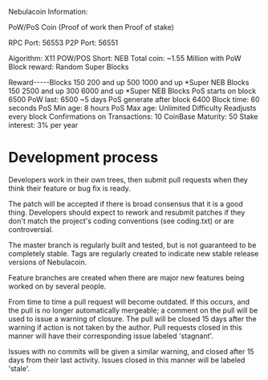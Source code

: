 Nebulacoin Information:

PoW/PoS Coin (Proof of work then Proof of stake)

RPC Port: 56553
P2P Port: 56551

Algorithm: X11 POW/POS
Short: NEB
Total coin: ~1.55 Million with PoW
Block reward: Random Super Blocks

 Reward-----Blocks
 150        200 and up
 500        1000 and up *Super NEB Blocks
 150        2500 and up
 300        6000 and up *Super NEB Blocks
PoS starts on block 6500
PoW last: 6500 ~5 days
PoS generate after block 6400
Block time: 60 seconds
PoS Min age: 8 hours
PoS Max age: Unlimited
Difficulty Readjusts every block
Confirmations on Transactions: 10
CoinBase Maturity: 50
Stake interest: 3% per year

Development process
===========================

Developers work in their own trees, then submit pull requests when
they think their feature or bug fix is ready.

The patch will be accepted if there is broad consensus that it is a
good thing.  Developers should expect to rework and resubmit patches
if they don't match the project's coding conventions (see coding.txt)
or are controversial.

The master branch is regularly built and tested, but is not guaranteed
to be completely stable. Tags are regularly created to indicate new
stable release versions of Nebulacoin.

Feature branches are created when there are major new features being
worked on by several people.

From time to time a pull request will become outdated. If this occurs, and
the pull is no longer automatically mergeable; a comment on the pull will
be used to issue a warning of closure. The pull will be closed 15 days
after the warning if action is not taken by the author. Pull requests closed
in this manner will have their corresponding issue labeled 'stagnant'.

Issues with no commits will be given a similar warning, and closed after
15 days from their last activity. Issues closed in this manner will be 
labeled 'stale'.
